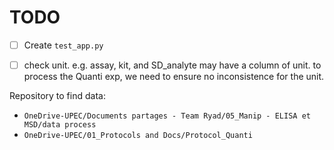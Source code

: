 # TODO
- [ ] Create `test_app.py`
- [ ] check unit. e.g. assay, kit, and SD_analyte may have a column of unit. to process the Quanti exp, we need to ensure no inconsistence for the unit.





Repository to find data:
- `OneDrive-UPEC/Documents partages - Team Ryad/05_Manip - ELISA et MSD/data process`
- `OneDrive-UPEC/01_Protocols and Docs/Protocol_Quanti`